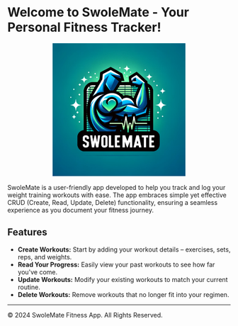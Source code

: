 # Welcome to SwoleMate - Your Personal Fitness Tracker!

<p align='center'><img src="public\swolemate-logo.png" alt="SwoleMate Logo" width="300" height="300"></p>

SwoleMate is a user-friendly app developed to help you track and log your weight training workouts with ease. The app embraces simple yet effective CRUD (Create, Read, Update, Delete) functionality, ensuring a seamless experience as you document your fitness journey.

## Features

- **Create Workouts:** Start by adding your workout details – exercises, sets, reps, and weights.
- **Read Your Progress:** Easily view your past workouts to see how far you've come.
- **Update Workouts:** Modify your existing workouts to match your current routine.
- **Delete Workouts:** Remove workouts that no longer fit into your regimen.

---

© 2024 SwoleMate Fitness App. All Rights Reserved.
